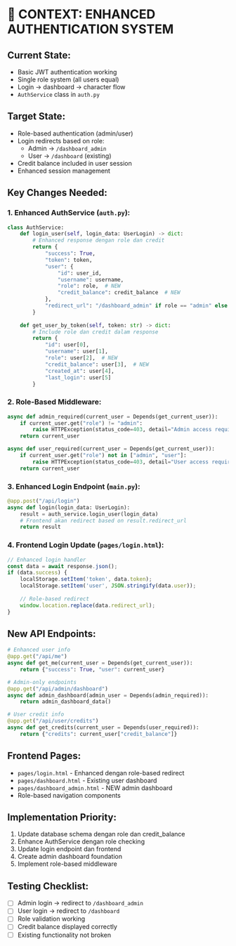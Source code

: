 # 🔐 CONTEXT: ENHANCED AUTHENTICATION SYSTEM

## **Current State:**
- Basic JWT authentication working
- Single role system (all users equal)
- Login → dashboard → character flow
- `AuthService` class in `auth.py`

## **Target State:**
- Role-based authentication (admin/user)
- Login redirects based on role:
  - Admin → `/dashboard_admin`
  - User → `/dashboard` (existing)
- Credit balance included in user session
- Enhanced session management

## **Key Changes Needed:**

### **1. Enhanced AuthService (`auth.py`):**
```python
class AuthService:
    def login_user(self, login_data: UserLogin) -> dict:
        # Enhanced response dengan role dan credit
        return {
            "success": True,
            "token": token,
            "user": {
                "id": user_id,
                "username": username,
                "role": role,  # NEW
                "credit_balance": credit_balance  # NEW
            },
            "redirect_url": "/dashboard_admin" if role == "admin" else "/dashboard"  # NEW
        }
    
    def get_user_by_token(self, token: str) -> dict:
        # Include role dan credit dalam response
        return {
            "id": user[0],
            "username": user[1], 
            "role": user[2],  # NEW
            "credit_balance": user[3],  # NEW
            "created_at": user[4],
            "last_login": user[5]
        }
```

### **2. Role-Based Middleware:**
```python
async def admin_required(current_user = Depends(get_current_user)):
    if current_user.get("role") != "admin":
        raise HTTPException(status_code=403, detail="Admin access required")
    return current_user

async def user_required(current_user = Depends(get_current_user)):
    if current_user.get("role") not in ["admin", "user"]:
        raise HTTPException(status_code=403, detail="User access required") 
    return current_user
```

### **3. Enhanced Login Endpoint (`main.py`):**
```python
@app.post("/api/login")
async def login(login_data: UserLogin):
    result = auth_service.login_user(login_data)
    # Frontend akan redirect based on result.redirect_url
    return result
```

### **4. Frontend Login Update (`pages/login.html`):**
```javascript
// Enhanced login handler
const data = await response.json();
if (data.success) {
    localStorage.setItem('token', data.token);
    localStorage.setItem('user', JSON.stringify(data.user));
    
    // Role-based redirect
    window.location.replace(data.redirect_url);
}
```

## **New API Endpoints:**
```python
# Enhanced user info
@app.get("/api/me")
async def get_me(current_user = Depends(get_current_user)):
    return {"success": True, "user": current_user}

# Admin-only endpoints
@app.get("/api/admin/dashboard")
async def admin_dashboard(admin_user = Depends(admin_required)):
    return admin_dashboard_data()

# User credit info
@app.get("/api/user/credits")
async def get_credits(current_user = Depends(user_required)):
    return {"credits": current_user["credit_balance"]}
```

## **Frontend Pages:**
- `pages/login.html` - Enhanced dengan role-based redirect
- `pages/dashboard.html` - Existing user dashboard  
- `pages/dashboard_admin.html` - NEW admin dashboard
- Role-based navigation components

## **Implementation Priority:**
1. Update database schema dengan role dan credit_balance
2. Enhance AuthService dengan role checking
3. Update login endpoint dan frontend
4. Create admin dashboard foundation
5. Implement role-based middleware

## **Testing Checklist:**
- [ ] Admin login → redirect to `/dashboard_admin`  
- [ ] User login → redirect to `/dashboard`
- [ ] Role validation working
- [ ] Credit balance displayed correctly
- [ ] Existing functionality not broken